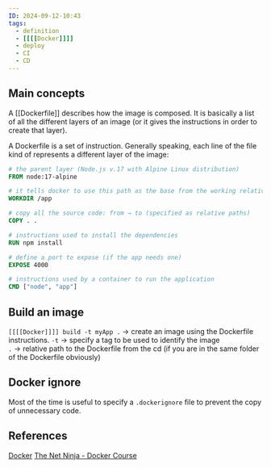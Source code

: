 ```yaml
---
ID: 2024-09-12-10:43
tags:
  - definition
  - [[[[Docker]]]]
  - deploy
  - CI
  - CD
---
```

## Main concepts

A [[Dockerfile]] describes how the image is composed.
It is basically a list of all the different layers of an image (or it gives the instructions in order to create that layer). 

A Dockerfile is a set of instruction. Generally speaking, each line of the file kind of represents a different layer of the image:

```Dockerfile
# the parent layer (Node.js v.17 with Alpine Linux distribution)
FROM node:17-alpine

# it tells docker to use this path as the base from the working relative path
WORKDIR /app

# copy all the source code: from → to (specified as relative paths)
COPY . .

# instructions used to install the dependencies
RUN npm install

# define a port to expose (if the app needs one)
EXPOSE 4000

# instructions used by a container to run the application
CMD ["node", "app"]
```

## Build an image

`[[[[Docker]]]] build -t myApp .`  → create an image using the Dockerfile instructions. 
`-t` → specify a tag to be used to identify the image  
`.` → relative path to the Dockerfile from the cd (if you are in the same folder of the Dockerfile obviously)

## Docker ignore

Most of the time is useful to specify a `.dockerignore` file to prevent the copy of unnecessary code.

## References
[Docker](https://www.docker.com/resources/what-container/)
[The Net Ninja - Docker Course](https://www.youtube.com/watch?v=31ieHmcTUOk&list=PL4cUxeGkcC9hxjeEtdHFNYMtCpjNBm3h7)
